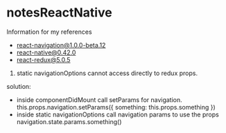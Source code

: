 # notesReactNative
Information for my references

* react-navigation@1.0.0-beta.12
* react-native@0.42.0
* react-redux@5.0.5

1) static navigationOptions cannot access directly to redux props.

solution: 
- inside componentDidMount call setParams for navigation.
  this.props.navigation.setParams({ something: this.props.something })
- inside static navigationOptions call navigation params to use the props
  navigation.state.params.something()
